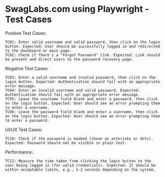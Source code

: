 # SwagLabs.com using Playwright - Test Cases

Positive Test Cases:

    TC01: Enter valid username and valid password, then click on the login button. Expected: User should be successfully logged in and redirected to the dashboard or main page.
    TC02: Check if there's a "Forgot Password" link. Expected: Link should be present and direct users to the password recovery page.

Negative Test Cases:

    TC03: Enter a valid username and invalid password, then click on the login button. Expected: Authentication should fail with an appropriate error message.
    TC04: Enter an invalid username and valid password. Expected: Authentication should fail with an appropriate error message.
    TC05: Leave the username field blank and enter a password, then click on the login button. Expected: User should see an error prompting them to enter a username.
    TC06: Leave the password field blank and enter a username, then click on the login button. Expected: User should see an error prompting them to enter a password.
UI/UX Test Cases:
    
    TC10: Check if the password is masked (shown as asterisks or dots). Expected: Password should not be visible in plain text.

Performance:

    TC12: Measure the time taken from clicking the login button to the user being logged in (for valid credentials). Expected: It should be within acceptable limits, e.g., 1-2 seconds depending on the system.

